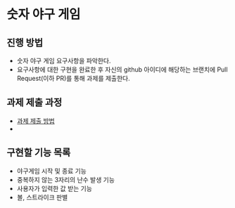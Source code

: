 # 숫자 야구 게임
## 진행 방법
* 숫자 야구 게임 요구사항을 파악한다.
* 요구사항에 대한 구현을 완료한 후 자신의 github 아이디에 해당하는 브랜치에 Pull Request(이하 PR)를 통해 과제를 제출한다.

## 과제 제출 과정
* [과제 제출 방법](https://github.com/next-step/nextstep-docs/tree/master/precourse)
* 
## 구현할 기능 목록
* 야구게임 시작 및 종료 기능
* 중복하지 않는 3자리의 난수 발생 기능
* 사용자가 입력한 값 받는 기능
* 볼, 스트라이크 판별 
